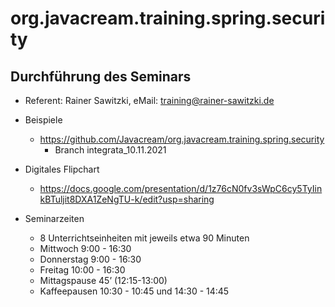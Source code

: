 # org.javacream.training.spring.security

## Durchführung des Seminars

* Referent: Rainer Sawitzki, eMail: training@rainer-sawitzki.de

* Beispiele
  * https://github.com/Javacream/org.javacream.training.spring.security
    *  Branch integrata_10.11.2021
    
* Digitales Flipchart
  * https://docs.google.com/presentation/d/1z76cN0fv3sWpC6cy5TyIinkBTuljit8DXA1ZeNgTU-k/edit?usp=sharing
  
* Seminarzeiten
  * 8 Unterrichtseinheiten mit jeweils etwa 90 Minuten
  * Mittwoch 9:00 - 16:30
  * Donnerstag 9:00 - 16:30
  * Freitag 10:00 - 16:30
  * Mittagspause 45’ (12:15-13:00)
  * Kaffeepausen 10:30 - 10:45 und 14:30 - 14:45
   
